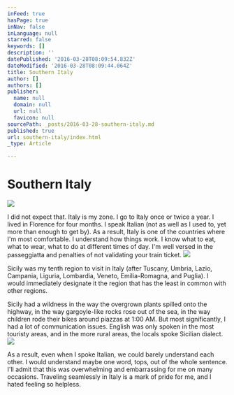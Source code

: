 ```yaml
---
inFeed: true
hasPage: true
inNav: false
inLanguage: null
starred: false
keywords: []
description: ''
datePublished: '2016-03-28T08:09:54.832Z'
dateModified: '2016-03-28T08:09:44.064Z'
title: Southern Italy
author: []
authors: []
publisher:
  name: null
  domain: null
  url: null
  favicon: null
sourcePath: _posts/2016-03-28-southern-italy.md
published: true
url: southern-italy/index.html
_type: Article

---
```

# Southern Italy
![](https://the-grid-user-content.s3-us-west-2.amazonaws.com/90f941cd-e315-440b-9a30-34427a5208d4.jpg)

I did not expect that. Italy is my zone. I go to Italy once or twice a year. I lived in Florence for four months. I speak Italian (not as well as I used to, yet more than enough to get by).
As a result, Italy is one of the countries where I'm most comfortable. I understand how things work. I know what to eat, what to wear, what to do at different times of day. I'm well versed in the passeggiatta and penalties of not validating your train ticket.
![](https://the-grid-user-content.s3-us-west-2.amazonaws.com/12fd418d-04e3-4f92-856a-a6e0e1ba4312.jpg)

Sicily was my tenth region to visit in Italy (after Tuscany, Umbria, Lazio, Campania, Liguria, Lombardia, Veneto, Emilia-Romagna, and Puglia). I would immediately designate it the region that has the least in common with other regions. 

Sicily had a wildness in the way the overgrown plants spilled onto the highway, in the way gargoyle-like rocks rose out of the sea, in the way children rode their bikes around piazzas at 1:00 AM.
But most significantly, I had a lot of communication issues. English was only spoken in the most touristy areas, and in the more rural areas, the locals spoke Sicilian dialect.
![](https://the-grid-user-content.s3-us-west-2.amazonaws.com/7ba3e248-390d-494e-b16d-f28a0c453656.jpg)

As a result, even when I spoke Italian, we could barely understand each other. I would understand maybe one word, tops, out of the whole sentence.
I'll admit that this was overwhelming and embarrassing for me on many occasions. Traveling seamlessly in Italy is a mark of pride for me, and I hated feeling so helpless.